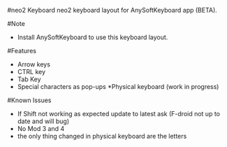 #neo2 Keyboard
neo2 keyboard layout for AnySoftKeyboard app (BETA).


#Note
* Install AnySoftKeyboard to use this keyboard layout.

#Features
* Arrow keys
* CTRL key
* Tab Key
* Special characters as pop-ups
*Physical keyboard (work in progress)

#Known Issues
* If Shift not working as expected update to latest ask (F-droid not up to date and will bug)
* No Mod 3 and 4
* the only thing changed in physical keyboard are the letters
